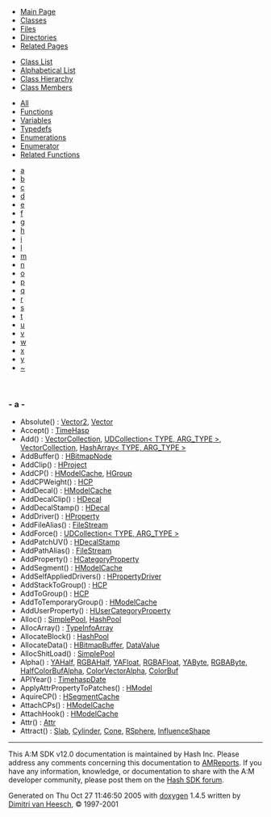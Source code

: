 <div class="tabs">

- [Main Page](index.md)
- <span id="current">[Classes](annotated.md)</span>
- [Files](files.md)
- [Directories](dirs.md)
- [Related Pages](pages.md)

</div>

<div class="tabs">

- [Class List](annotated.md)
- [Alphabetical List](classes.md)
- [Class Hierarchy](hierarchy.md)
- <span id="current">[Class Members](functions.md)</span>

</div>

<div class="tabs">

- [All](functions.md)
- <span id="current">[Functions](functions_func.md)</span>
- [Variables](functions_vars.md)
- [Typedefs](functions_type.md)
- [Enumerations](functions_enum.md)
- [Enumerator](functions_eval.md)
- [Related Functions](functions_rela.md)

</div>

<div class="tabs">

- <span id="current">[a](functions_func.md#index_a)</span>
- [b](functions_func_0x62.md#index_b)
- [c](functions_func_0x63.md#index_c)
- [d](functions_func_0x64.md#index_d)
- [e](functions_func_0x65.md#index_e)
- [f](functions_func_0x66.md#index_f)
- [g](functions_func_0x67.md#index_g)
- [h](functions_func_0x68.md#index_h)
- [i](functions_func_0x69.md#index_i)
- [l](functions_func_0x6c.md#index_l)
- [m](functions_func_0x6d.md#index_m)
- [n](functions_func_0x6e.md#index_n)
- [o](functions_func_0x6f.md#index_o)
- [p](functions_func_0x70.md#index_p)
- [q](functions_func_0x71.md#index_q)
- [r](functions_func_0x72.md#index_r)
- [s](functions_func_0x73.md#index_s)
- [t](functions_func_0x74.md#index_t)
- [u](functions_func_0x75.md#index_u)
- [v](functions_func_0x76.md#index_v)
- [w](functions_func_0x77.md#index_w)
- [x](functions_func_0x78.md#index_x)
- [y](functions_func_0x79.md#index_y)
- [~](functions_func_0x7e.md#index_~)

</div>

 

### <span id="index_a" class="anchor">- a -</span>

- Absolute() : <a href="classVector2.md#2344dbd097305ebb91992e42735cce7a" class="el">Vector2</a>, <a href="classVector.md#5b8104857a8d24d34060c536e6dbd049" class="el">Vector</a>
- Accept() : <a href="classTimeHasp.md#a6fe5c9e6470f24f670ae8e2f55033fa" class="el">TimeHasp</a>
- Add() : <a href="classVectorCollection.md#ca08bd731b2d2e2aa0fab19d799fab1c" class="el">VectorCollection</a>, <a href="classUDCollection.md#5aa4f474b15a90b1ee5eb3eb59566ad5" class="el">UDCollection&lt; TYPE, ARG_TYPE &gt;</a>, <a href="classVectorCollection.md#ca08bd731b2d2e2aa0fab19d799fab1c" class="el">VectorCollection</a>, <a href="classHashArray.md#b280269cc0a506501eff4139cd94cb39" class="el">HashArray&lt; TYPE, ARG_TYPE &gt;</a>
- AddBuffer() : <a href="classHBitmapNode.md#fed2199c2c73e7ac8eb60dd8b2e28099" class="el">HBitmapNode</a>
- AddClip() : <a href="classHProject.md#3b1aec4d87f1cb57c9c6f0750a4ca885" class="el">HProject</a>
- AddCP() : <a href="classHModelCache.md#0adf64967594d26c3c57a82b12eadaa6" class="el">HModelCache</a>, <a href="classHGroup.md#4ff589b5c7c35db8f45b4e72cac94ed7" class="el">HGroup</a>
- AddCPWeight() : <a href="classHCP.md#722a5cbd8195602a37a57d251b3c4624" class="el">HCP</a>
- AddDecal() : <a href="classHModelCache.md#a02eeaa5a8558bf3b9dc55ac177ca914" class="el">HModelCache</a>
- AddDecalClip() : <a href="classHDecal.md#6a8ed899a7468e1a246fe412ff261be4" class="el">HDecal</a>
- AddDecalStamp() : <a href="classHDecal.md#8fd28333de657c11493d8f7a3a1d2996" class="el">HDecal</a>
- AddDriver() : <a href="classHProperty.md#f1514556df549f59e560e1fa611655ec" class="el">HProperty</a>
- AddFileAlias() : <a href="classFileStream.md#0582b7d9088a60d145fdff8ef521e798" class="el">FileStream</a>
- AddForce() : <a href="classUDCollection.md#01b8d5c3874a2ea32bde18a03d888ea6" class="el">UDCollection&lt; TYPE, ARG_TYPE &gt;</a>
- AddPatchUV() : <a href="classHDecalStamp.md#9be7e2c419639dad5d2e33fbd7658122" class="el">HDecalStamp</a>
- AddPathAlias() : <a href="classFileStream.md#ae353a6b948bc21dbfbe8d91e0f6a530" class="el">FileStream</a>
- AddProperty() : <a href="classHCategoryProperty.md#af7a28db1a2df225d6bc68ebfde049d8" class="el">HCategoryProperty</a>
- AddSegment() : <a href="classHModelCache.md#0c31ead7f3f8068e74a36881cea3ad61" class="el">HModelCache</a>
- AddSelfAppliedDrivers() : <a href="classHPropertyDriver.md#16ee1ed8b3789f12b4fd6aad1a53f6ed" class="el">HPropertyDriver</a>
- AddStackToGroup() : <a href="classHCP.md#e4c78dce648e2d24d6f63f28bad214f2" class="el">HCP</a>
- AddToGroup() : <a href="classHCP.md#015a91031ac055cf5271eb6fdbc81a32" class="el">HCP</a>
- AddToTemporaryGroup() : <a href="classHModelCache.md#931f4a900a59171fe3089af15a767151" class="el">HModelCache</a>
- AddUserProperty() : <a href="classHUserCategoryProperty.md#3daecc9cf52949e0c8bfcc0ac9211990" class="el">HUserCategoryProperty</a>
- Alloc() : <a href="classSimplePool.md#c1a36b6050d5609570081ede27b259c4" class="el">SimplePool</a>, <a href="classHashPool.md#c1a36b6050d5609570081ede27b259c4" class="el">HashPool</a>
- AllocArray() : <a href="classTypeInfoArray.md#4113b099cf16bf45bcec295da6d060e6" class="el">TypeInfoArray</a>
- AllocateBlock() : <a href="classHashPool.md#006da3c50438af40999feead262b13bb" class="el">HashPool</a>
- AllocateData() : <a href="classHBitmapBuffer.md#e8830560ace291fdc0784667f1f91580" class="el">HBitmapBuffer</a>, <a href="classDataValue.md#72762c1c420cb029764351e6745f6ba0" class="el">DataValue</a>
- AllocShitLoad() : <a href="classSimplePool.md#53ec6eeccd7f17654dd9c37302676315" class="el">SimplePool</a>
- Alpha() : <a href="classYAHalf.md#0333130ffc9187bb3ed905eb61d99832" class="el">YAHalf</a>, <a href="classRGBAHalf.md#0333130ffc9187bb3ed905eb61d99832" class="el">RGBAHalf</a>, <a href="classYAFloat.md#0333130ffc9187bb3ed905eb61d99832" class="el">YAFloat</a>, <a href="classRGBAFloat.md#0333130ffc9187bb3ed905eb61d99832" class="el">RGBAFloat</a>, <a href="classYAByte.md#0333130ffc9187bb3ed905eb61d99832" class="el">YAByte</a>, <a href="classRGBAByte.md#0333130ffc9187bb3ed905eb61d99832" class="el">RGBAByte</a>, <a href="classHalfColorBufAlpha.md#0333130ffc9187bb3ed905eb61d99832" class="el">HalfColorBufAlpha</a>, <a href="classColorVectorAlpha.md#0333130ffc9187bb3ed905eb61d99832" class="el">ColorVectorAlpha</a>, <a href="classColorBuf.md#0333130ffc9187bb3ed905eb61d99832" class="el">ColorBuf</a>
- APIYear() : <a href="classTimehaspDate.md#a93847d1eeecf1c738ff22ce44bc3ab9" class="el">TimehaspDate</a>
- ApplyAttrPropertyToPatches() : <a href="classHModel.md#f6abd5266ae51bdc6780cb690b4172d5" class="el">HModel</a>
- AquireCP() : <a href="classHSegmentCache.md#fb17b78a192147b44af728b9e32ed054" class="el">HSegmentCache</a>
- AttachCPs() : <a href="classHModelCache.md#3274cac44dceb79feb800a2740b72cfa" class="el">HModelCache</a>
- AttachHook() : <a href="classHModelCache.md#04a3514a8a2555882dfaea1e07f22293" class="el">HModelCache</a>
- Attr() : <a href="classAttr.md#be43eb7e2c24861ba5937084b8007c0d" class="el">Attr</a>
- Attract() : <a href="classSlab.md#7882a7921dd3430f5e0a1fa60aa374bd" class="el">Slab</a>, <a href="classCylinder.md#7882a7921dd3430f5e0a1fa60aa374bd" class="el">Cylinder</a>, <a href="classCone.md#7882a7921dd3430f5e0a1fa60aa374bd" class="el">Cone</a>, <a href="classRSphere.md#7882a7921dd3430f5e0a1fa60aa374bd" class="el">RSphere</a>, <a href="classInfluenceShape.md#ed465fcabfc74d46120708c749bd1cb1" class="el">InfluenceShape</a>

------------------------------------------------------------------------

<span class="small">This A:M SDK v12.0 documentation is maintained by Hash Inc. Please address any comments concerning this documentation to [AMReports](http://www.hash.com/reports). If you have any information, knowledge, or documentation to share with the A:M developer community, please post them on the [Hash SDK forum](http://www.hash.com/forums/index.php?showforum=11).</span>

Generated on Thu Oct 27 11:46:50 2005 with [<span class="image placeholder" original-image-src="doxygen.png" original-image-title="" height="45" width="100" align="middle" border="0">doxygen</span>](http://www.doxygen.org/index.html) 1.4.5 written by [Dimitri van Heesch](mailto:dimitri@stack.nl), © 1997-2001
